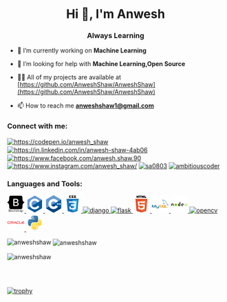 <h1 align="center">Hi 👋, I'm Anwesh</h1>
<h3 align="center">Always Learning</h3>


- 🌱 I’m currently working on **Machine Learning**

- 🤝 I’m looking for help with **Machine Learning,Open Source**

- 👨‍💻 All of my projects are available at [https://github.com/AnweshShaw/AnweshShaw](https://github.com/AnweshShaw/AnweshShaw)

- 📫 How to reach me **anweshshaw1@gmail.com**

<h3 align="left">Connect with me:</h3>
<p align="left">
<a href="https://codepen.io/https://codepen.io/anwesh_shaw" target="blank"><img align="center" src="https://raw.githubusercontent.com/rahuldkjain/github-profile-readme-generator/master/src/images/icons/Social/codepen.svg" alt="https://codepen.io/anwesh_shaw" height="30" width="40" /></a>
<a href="https://linkedin.com/in/https://in.linkedin.com/in/anwesh-shaw-4ab06" target="blank"><img align="center" src="https://raw.githubusercontent.com/rahuldkjain/github-profile-readme-generator/master/src/images/icons/Social/linked-in-alt.svg" alt="https://in.linkedin.com/in/anwesh-shaw-4ab06" height="30" width="40" /></a>
<a href="https://fb.com/https://www.facebook.com/anwesh.shaw.90" target="blank"><img align="center" src="https://raw.githubusercontent.com/rahuldkjain/github-profile-readme-generator/master/src/images/icons/Social/facebook.svg" alt="https://www.facebook.com/anwesh.shaw.90" height="30" width="40" /></a>
<a href="https://instagram.com/https://www.instagram.com/anwesh_shaw/" target="blank"><img align="center" src="https://raw.githubusercontent.com/rahuldkjain/github-profile-readme-generator/master/src/images/icons/Social/instagram.svg" alt="https://www.instagram.com/anwesh_shaw/" height="30" width="40" /></a>
<a href="https://www.hackerrank.com/sa0803" target="blank"><img align="center" src="https://raw.githubusercontent.com/rahuldkjain/github-profile-readme-generator/master/src/images/icons/Social/hackerrank.svg" alt="sa0803" height="30" width="40" /></a>
<a href="https://codeforces.com/profile/ambitiouscoder" target="blank"><img align="center" src="https://raw.githubusercontent.com/rahuldkjain/github-profile-readme-generator/master/src/images/icons/Social/codeforces.svg" alt="ambitiouscoder" height="30" width="40" /></a>
</p>

<h3 align="left">Languages and Tools:</h3>
<p align="left"> <a href="https://getbootstrap.com" target="_blank" rel="noreferrer"> <img src="https://raw.githubusercontent.com/devicons/devicon/master/icons/bootstrap/bootstrap-plain-wordmark.svg" alt="bootstrap" width="40" height="40"/> </a> <a href="https://www.cprogramming.com/" target="_blank" rel="noreferrer"> <img src="https://raw.githubusercontent.com/devicons/devicon/master/icons/c/c-original.svg" alt="c" width="40" height="40"/> </a> <a href="https://www.w3schools.com/cpp/" target="_blank" rel="noreferrer"> <img src="https://raw.githubusercontent.com/devicons/devicon/master/icons/cplusplus/cplusplus-original.svg" alt="cplusplus" width="40" height="40"/> </a> <a href="https://www.w3schools.com/css/" target="_blank" rel="noreferrer"> <img src="https://raw.githubusercontent.com/devicons/devicon/master/icons/css3/css3-original-wordmark.svg" alt="css3" width="40" height="40"/> </a> <a href="https://www.djangoproject.com/" target="_blank" rel="noreferrer"> <img src="https://cdn.worldvectorlogo.com/logos/django.svg" alt="django" width="40" height="40"/> </a> <a href="https://flask.palletsprojects.com/" target="_blank" rel="noreferrer"> <img src="https://www.vectorlogo.zone/logos/pocoo_flask/pocoo_flask-icon.svg" alt="flask" width="40" height="40"/> </a> <a href="https://www.w3.org/html/" target="_blank" rel="noreferrer"> <img src="https://raw.githubusercontent.com/devicons/devicon/master/icons/html5/html5-original-wordmark.svg" alt="html5" width="40" height="40"/> </a> <a href="https://www.mysql.com/" target="_blank" rel="noreferrer"> <img src="https://raw.githubusercontent.com/devicons/devicon/master/icons/mysql/mysql-original-wordmark.svg" alt="mysql" width="40" height="40"/> </a> <a href="https://nodejs.org" target="_blank" rel="noreferrer"> <img src="https://raw.githubusercontent.com/devicons/devicon/master/icons/nodejs/nodejs-original-wordmark.svg" alt="nodejs" width="40" height="40"/> </a> <a href="https://opencv.org/" target="_blank" rel="noreferrer"> <img src="https://www.vectorlogo.zone/logos/opencv/opencv-icon.svg" alt="opencv" width="40" height="40"/> </a> <a href="https://www.oracle.com/" target="_blank" rel="noreferrer"> <img src="https://raw.githubusercontent.com/devicons/devicon/master/icons/oracle/oracle-original.svg" alt="oracle" width="40" height="40"/> </a> <a href="https://www.python.org" target="_blank" rel="noreferrer"> <img src="https://raw.githubusercontent.com/devicons/devicon/master/icons/python/python-original.svg" alt="python" width="40" height="40"/> </a> </p>

<p><img align="left" src="https://github-readme-stats.vercel.app/api/top-langs?username=anweshshaw&show_icons=true&locale=en&layout=compact" alt="anweshshaw" /></p>

<p>&nbsp;<img align="center" src="https://github-readme-stats.vercel.app/api?username=anweshshaw&show_icons=true&locale=en" alt="anweshshaw" /></p>

<p><img align="center" src="https://github-readme-streak-stats.herokuapp.com/?user=anweshshaw&" alt="anweshshaw" /></p><br><br>

[![trophy](https://github-profile-trophy.vercel.app/?username=AnweshShaw)](https://github.com/AnweshShaw/github-profile-trophy)

